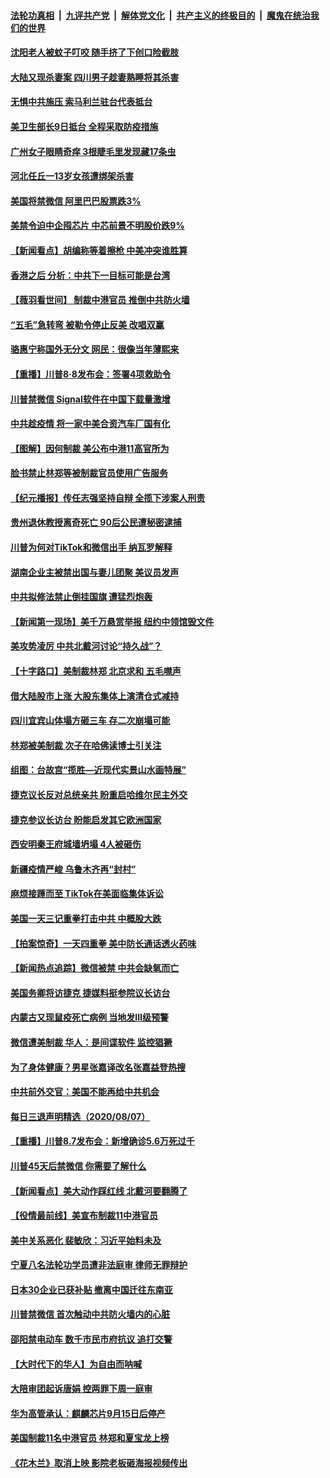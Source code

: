 

####  [法轮功真相](../../../../basic/blob/master/README.md?t=08091702) &nbsp;|&nbsp; [九评共产党](../../../../9ping.md/blob/master/README.md?t=08091702) &nbsp;|&nbsp; [解体党文化](../../../../jtdwh.md/blob/master/README.md?t=08091702)  &nbsp;|&nbsp; [共产主义的终极目的](../../../../gczydzjmd.md/blob/master/README.md?t=08091702) &nbsp;|&nbsp; [魔鬼在统治我们的世界](../../../../mgztzwmdsj.md/blob/master/README.md?t=08091702) 

#### [沈阳老人被蚊子叮咬 随手挤了下创口险截肢](../pages/nsc413/n12317203.md?t=08091702) 

#### [大陆又现杀妻案 四川男子趁妻熟睡将其杀害](../pages/nsc413/n12317168.md?t=08091702) 

#### [无惧中共施压 索马利兰驻台代表抵台](../pages/nsc413/n12317108.md?t=08091702) 

#### [美卫生部长9日抵台 全程采取防疫措施](../pages/nsc413/n12317081.md?t=08091702) 

#### [广州女子眼睛奇痒 3根睫毛里发现藏17条虫](../pages/nsc413/n12317112.md?t=08091702) 

#### [河北任丘一13岁女孩遭绑架杀害](../pages/nsc413/n12317065.md?t=08091702) 


#### [美国将禁微信 阿里巴巴股票跌3%](../pages/nsc413/n12316841.md?t=08091702) 

#### [美禁令迫中企囤芯片 中芯前景不明股价跌9%](../pages/nsc413/n12316510.md?t=08091702) 

#### [【新闻看点】胡编称等着擦枪 中美冲突谁胜算](../pages/nsc413/n12316489.md?t=08091702) 

#### [香港之后 分析：中共下一目标可能是台湾](../pages/nsc413/n12316508.md?t=08091702) 

#### [【薇羽看世间】 制裁中港官员 推倒中共防火墙](../pages/nsc413/n12316512.md?t=08091702) 

#### [“五毛”急转弯 被勒令停止反美 改唱双赢](../pages/nsc413/n12316455.md?t=08091702) 

#### [骆惠宁称国外无分文 网民：很像当年薄熙来](../pages/nsc413/n12316252.md?t=08091702) 

#### [【重播】川普8·8发布会：签署4项救助令](../pages/nsc413/n12316298.md?t=08091702) 

#### [川普禁微信 Signal软件在中国下载量激增](../pages/nsc413/n12316337.md?t=08091702) 

#### [中共趁疫情 将一家中美合资汽车厂国有化](../pages/nsc413/n12316242.md?t=08091702) 

#### [【图解】因何制裁 美公布中港11高官所为](../pages/nsc413/n12316177.md?t=08091702) 

#### [脸书禁止林郑等被制裁官员使用广告服务](../pages/nsc413/n12316315.md?t=08091702) 

#### [【纪元播报】传任志强坚持自辩 全揽下涉案人刑责](../pages/nsc413/n12316250.md?t=08091702) 

#### [贵州退休教授离奇死亡 90后公民遭秘密逮捕](../pages/nsc413/n12316213.md?t=08091702) 

#### [川普为何对TikTok和微信出手 纳瓦罗解释](../pages/nsc413/n12316239.md?t=08091702) 

#### [湖南企业主被禁出国与妻儿团聚 美议员发声](../pages/nsc413/n12316134.md?t=08091702) 

#### [中共拟修法禁止倒挂国旗 遭猛烈炮轰](../pages/nsc413/n12316287.md?t=08091702) 

#### [【新闻第一现场】美千万悬赏举报 纽约中领馆毁文件](../pages/nsc413/n12315990.md?t=08091702) 

#### [美攻势凌厉 中共北戴河讨论“持久战”？](../pages/nsc413/n12311366.md?t=08091702) 

#### [【十字路口】美制裁林郑 北京求和 五毛噤声](../pages/nsc413/n12315252.md?t=08091702) 

#### [借大陆股市上涨 大股东集体上演清仓式减持](../pages/nsc413/n12315585.md?t=08091702) 

#### [四川宜宾山体塌方砸三车 存二次崩塌可能](../pages/nsc413/n12315930.md?t=08091702) 

#### [林郑被美制裁 次子在哈佛读博士引关注](../pages/nsc413/n12315860.md?t=08091702) 

#### [组图：台故宫“揽胜—近现代实景山水画特展”](../pages/nsc413/n12315500.md?t=08091702) 

#### [捷克议长反对总统亲共 盼重启哈维尔民主外交](../pages/nsc413/n12315877.md?t=08091702) 

#### [捷克参议长访台 盼能启发其它欧洲国家](../pages/nsc413/n12315834.md?t=08091702) 

#### [西安明秦王府城墙坍塌 4人被砸伤](../pages/nsc413/n12315740.md?t=08091702) 

#### [新疆疫情严峻 乌鲁木齐再“封村”](../pages/nsc413/n12315504.md?t=08091702) 


#### [麻烦接踵而至 TikTok在美面临集体诉讼](../pages/nsc413/n12315587.md?t=08091702) 

#### [美国一天三记重拳打击中共 中概股大跌](../pages/nsc413/n12315276.md?t=08091702) 

#### [【拍案惊奇】一天四重拳 美中防长通话透火药味](../pages/nsc413/n12315270.md?t=08091702) 

#### [【新闻热点追踪】微信被禁 中共会缺氧而亡](../pages/nsc413/n12315571.md?t=08091702) 

#### [美国务卿将访捷克 捷媒料挺参院议长访台](../pages/nsc413/n12315363.md?t=08091702) 

#### [内蒙古又现鼠疫死亡病例 当地发Ⅲ级预警](../pages/nsc413/n12315428.md?t=08091702) 

#### [微信遭美制裁 华人：是间谍软件 监控猖獗](../pages/nsc413/n12315094.md?t=08091702) 

#### [为了身体健康？男星张嘉译改名张嘉益登热搜](../pages/nsc413/n12314970.md?t=08091702) 

#### [中共前外交官：美国不能再给中共机会](../pages/nsc413/n12315278.md?t=08091702) 

#### [每日三退声明精选（2020/08/07）](../pages/nsc413/n12315350.md?t=08091702) 

#### [【重播】川普8.7发布会：新增确诊5.6万死过千](../pages/nsc413/n12315086.md?t=08091702) 

#### [川普45天后禁微信 你需要了解什么](../pages/nsc413/n12315119.md?t=08091702) 

#### [【新闻看点】美大动作踩红线 北戴河要翻腾了](../pages/nsc413/n12314680.md?t=08091702) 

#### [【役情最前线】美宣布制裁11中港官员](../pages/nsc413/n12314974.md?t=08091702) 

#### [美中关系恶化 裴敏欣：习近平始料未及](../pages/nsc413/n12314824.md?t=08091702) 

#### [宁夏八名法轮功学员遭非法庭审 律师无罪辩护](../pages/nsc413/n12314839.md?t=08091702) 

#### [日本30企业已获补贴 撤离中国迁往东南亚](../pages/nsc413/n12314934.md?t=08091702) 

#### [川普禁微信 首次触动中共防火墙内的心脏](../pages/nsc413/n12314929.md?t=08091702) 

#### [邵阳禁电动车 数千市民市府抗议 追打交警](../pages/nsc413/n12314650.md?t=08091702) 

#### [【大时代下的华人】为自由而呐喊](../pages/nsc413/n12314826.md?t=08091702) 

#### [大陪审团起诉唐娟 控两罪下周一庭审](../pages/nsc413/n12314632.md?t=08091702) 

#### [华为高管承认：麒麟芯片9月15日后停产](../pages/nsc413/n12314739.md?t=08091702) 

#### [美国制裁11名中港官员 林郑和夏宝龙上榜](../pages/nsc413/n12314576.md?t=08091702) 

#### [《花木兰》取消上映 影院老板砸海报视频传出](../pages/nsc413/n12314648.md?t=08091702) 

